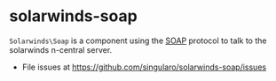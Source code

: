 # solarwinds-soap

`Solarwinds\Soap` is a component using the [SOAP](http://en.wikipedia.org/wiki/SOAP)
protocol to talk to the solarwinds n-central server.


- File issues at https://github.com/singularo/solarwinds-soap/issues
